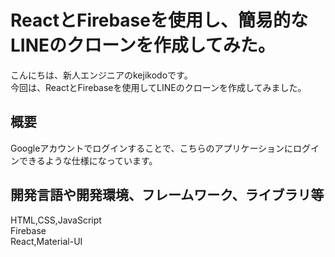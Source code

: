 # ReactとFirebaseを使用し、簡易的なLINEのクローンを作成してみた。
こんにちは、新人エンジニアのkejikodoです。       
今回は、ReactとFirebaseを使用してLINEのクローンを作成してみました。    

## 概要
Googleアカウントでログインすることで、こちらのアプリケーションにログインできるような仕様になっています。    

## 開発言語や開発環境、フレームワーク、ライブラリ等
HTML,CSS,JavaScript    
Firebase     
React,Material-UI     
